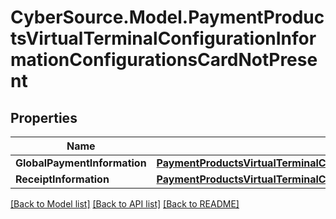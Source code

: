 # CyberSource.Model.PaymentProductsVirtualTerminalConfigurationInformationConfigurationsCardNotPresent
## Properties

Name | Type | Description | Notes
------------ | ------------- | ------------- | -------------
**GlobalPaymentInformation** | [**PaymentProductsVirtualTerminalConfigurationInformationConfigurationsCardNotPresentGlobalPaymentInformation**](PaymentProductsVirtualTerminalConfigurationInformationConfigurationsCardNotPresentGlobalPaymentInformation.md) |  | [optional] 
**ReceiptInformation** | [**PaymentProductsVirtualTerminalConfigurationInformationConfigurationsCardNotPresentReceiptInformation**](PaymentProductsVirtualTerminalConfigurationInformationConfigurationsCardNotPresentReceiptInformation.md) |  | [optional] 

[[Back to Model list]](../README.md#documentation-for-models) [[Back to API list]](../README.md#documentation-for-api-endpoints) [[Back to README]](../README.md)

